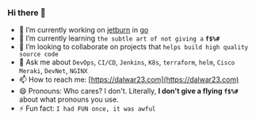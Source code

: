 ### Hi there 👋

<!--
**dalwar23/dalwar23** is a ✨ _special_ ✨ repository because its `README.md` (this file) appears on your GitHub profile.

Here are some ideas to get you started:

- 🔭 I’m currently working on ...
- 🌱 I’m currently learning ...
- 👯 I’m looking to collaborate on ...
- 🤔 I’m looking for help with ...
- 💬 Ask me about ...
- 📫 How to reach me: ...
- 😄 Pronouns: ...
- ⚡ Fun fact: ...
-->

- 🔭 I’m currently working on [jetburn](https://jetburn.rtfd.io) in [go](https://golang.org)
- 🌱 I’m currently learning `the subtle art of not giving a` **`f$%#`**
- 🍒 I’m looking to collaborate on projects that `helps build high quality source code`
- 💬 Ask me about `DevOps`, `CI/CD`, `Jenkins`, `K8s`, `terraform`, `helm`, `Cisco Meraki`, `DevNet`, `NGINX`
- 📫 How to reach me: [https://dalwar23.com](https://dalwar23.com)
- 😄 Pronouns: Who cares? I don't. Literally, **I don't give a flying `f$%#`** about what pronouns you use.
- ⚡ Fun fact: `I had FUN once, it was awful`
